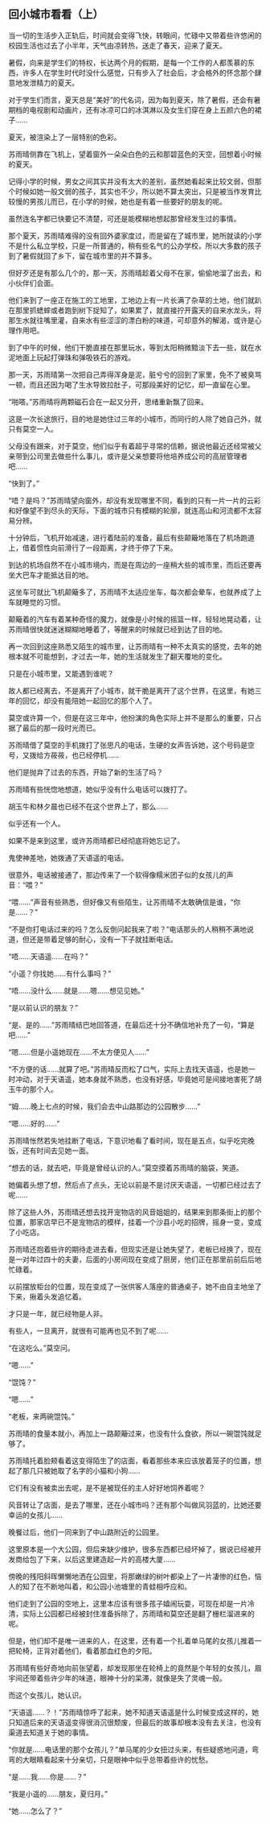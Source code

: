 ## 回小城市看看（上）

当一切的生活步入正轨后，时间就会变得飞快，转眼间，忙碌中又带着些许悠闲的校园生活也过去了小半年，天气由凉转热，送走了春天，迎来了夏天。

暑假，向来是学生们的特权，长达两个月的假期，是每一个工作的人都羡慕的东西，许多人在学生时代时没什么感觉，只有步入了社会后，才会格外的怀念那个肆意地发泄精力的夏天。

对于学生们而言，夏天总是“美好”的代名词，因为每到夏天，除了暑假，还会有暑期档的电视剧和动画片，还有冰凉可口的冰淇淋以及女生们穿在身上五颜六色的裙子……

夏天，被渲染上了一层特别的色彩。

苏雨晴侧靠在飞机上，望着窗外一朵朵白色的云和那碧蓝色的天空，回想着小时候的夏天。

记得小学的时候，男女之间其实并没有太大的差别，虽然她看起来比较文弱，但那个时候如她一般文弱的孩子，其实也不少，所以她不算太突出，只是被当作发育比较慢的男孩儿而已，在小学的时候，她也是有着一些要好的朋友的呢。

虽然连名字都已快要记不清楚，可还是能模糊地想起那曾经发生过的事情。

那个夏天，苏雨晴难得的没有回外婆家度过，而是留在了城市里，她所就读的小学不是什么私立学校，只是一所普通的，稍有些名气的公办学校，所以大多数的孩子到了暑假就回了乡下，留在城市里的并不算多。

但好歹还是有那么几个的，那一天，苏雨晴趁着父母不在家，偷偷地溜了出去，和小伙伴们会面。

他们来到了一座正在施工的工地里，工地边上有一片长满了杂草的土地，他们就趴在那里抓蟋蟀或者跑到树下捉知了，如果累了，就直接拧开露天的自来水龙头，将那生水就往嘴里灌，自来水有些涩涩的漂白粉的味道，可却意外的解渴，或许是心理作用吧。

到了中午的时候，他们干脆直接在那里玩水，等到太阳稍微黯淡下去一些，就在水泥地面上玩起打弹珠和弹吸铁石的游戏。

那一天，苏雨晴第一次把自己弄得浑身是泥，脏兮兮的回到了家里，免不了被臭骂一顿，而且还因为喝了生水导致拉肚子，可那段美好的记忆，却一直留在心里。

“啪嗒。”苏雨晴将两颗磁石合在一起又分开，思绪重新飘了回来。

这是一次长途旅行，目的地是她住过三年的小城市，而同行的人除了她自己外，就只有莫空一人。

父母没有跟来，对于莫空，他们似乎有着超乎寻常的信赖，据说他最近还经常被父亲带到公司里去做些什么事儿，或许是父亲想要将他培养成公司的高层管理者吧……

“快到了。”

“唔？是吗？”苏雨晴望向窗外，却没有发现哪里不同，看到的只有一片一片的云彩和好像望不到尽头的天际，下面的城市只有模糊的轮廓，就连高山和河流都不太容易分辨。

十分钟后，飞机开始减速，进行着陆前的准备，最后有些颠簸地落在了机场跑道上，借着惯性向前滑行了一段距离，才终于停了下来。

到达的机场自然不在小城市境内，而是在周边的一座稍大些的城市里，而后还要再坐大巴车才能抵达目的地。

这坐车可就比飞机颠簸多了，苏雨晴不太适应坐车，每次都会晕车，也就养成了上车就睡觉的习惯。

颠簸着的汽车有着某种奇怪的魔力，就像是小时候的摇篮一样，轻轻地晃动着，让苏雨晴很快就迷迷糊糊地睡着了，等醒来的时候就已经到达了目的地。

再一次回到这座熟悉又陌生的城市里，让苏雨晴有一种不太真实的感觉，去年的她根本就不可能想到，才过去一年，她的生活就发生了翻天覆地的变化。

只是在小城市里，又能遇到谁呢？

故人都已经离去，不是离开了小城市，就干脆是离开了这个世界，在这里，有她三年的回忆，却没有能陪她一起回忆的那个人了。

莫空或许算一个，但是在这三年中，他扮演的角色实际上并不是那么的重要，只占据了最后的那一段时光而已。

苏雨晴借了莫空的手机拨打了张思凡的电话，生硬的女声告诉她，这个号码是空号，又拨给方莜莜，也已经停机……

他们是抛弃了过去的东西，开始了新的生活了吗？

苏雨晴有些恍惚地想道，她似乎没有什么电话可以拨打了。

胡玉牛和林夕晨也已经不在这个世界上了，那么……

似乎还有一个人。

如果不是来到这里，或许苏雨晴都已经彻底将她忘记了。

鬼使神差地，她拨通了天语遥的电话。

很意外，电话被接通了，那边传来了一个软得像糯米团子似的女孩儿的声音：“喂？”

“喂……”声音有些熟悉，但好像又有些陌生，让苏雨晴不太敢确信是谁，“你是……？”

“不是你打电话过来的吗？怎么反倒问起我来了啦？”电话那头的人稍稍不满地说道，但还是带着足够的耐心，没有一下子就挂断电话。

“唔……天语遥……在吗？”

“小遥？你找她……有什么事吗？”

“唔……没什么……就是……嗯……想见见她。”

“是以前认识的朋友？”

“是、是的……”苏雨晴结巴地回答道，在最后还十分不确信地补充了一句，“算是吧……”

“嗯……但是小遥她现在……不太方便见人……”

“不方便的话……就算了吧。”苏雨晴反而松了口气，实际上去找天语遥，也是她一时冲动，对于天语遥，她本身就不熟悉，也没有好感，毕竟她可是间接地害死了胡玉牛的那个人。

“姆……晚上七点的时候，我们会去中山路那边的公园散步……”

“嗯……好的……”

苏雨晴怅然若失地挂断了电话，下意识地看了看时间，现在是五点，似乎吃完晚饭，还有时间去见她一面。

“想去的话，就去吧，毕竟是曾经认识的人。”莫空摸着苏雨晴的脑袋，笑道。

她偏着头想了想，然后点了点头，无论以前是不是讨厌天语遥，一切都已经过去了呢……

除了这些人外，苏雨晴还想去找开宠物店的风音姐姐的，结果来到那条街上的那个位置，那家店早已不是宠物店的模样，挂着一个沙县小吃的招牌，摇身一变，变成了小吃店。

苏雨晴还抱着些许的期待走进去看，但现实还是让她失望了，老板已经换了，现在是一对年过四十的夫妻，后面的小房间现在变成了厨房，他们正在那里前前后后地忙碌着。

以前摆放柜台的位置，现在变成了一张供客人落座的普通桌子，她不由自主地坐了下来，揪着头发追忆着。

才只是一年，就已经物是人非。

有些人，一旦离开，就很有可能再也见不到了呢……

“在这吃么。”莫空问。

“嗯……”

“馄饨？”

“嗯……”

“老板，来两碗馄饨。”

苏雨晴的食量本就小，再加上一路颠簸过来，也没有什么食欲，所以一碗馄饨就足够了。

苏雨晴托着脸颊看着这变得陌生了的店面，看着那些本来应该放着笼子的位置，想起了那几只被她取了名字的小猫和小狗……

它们有没有被卖出去呢，是不是被现任的主人好好地饲养着呢？

风音转让了店面，是去了哪里，还在小城市吗？还有那个叫做风羽蓝的，比她还要幸运的女孩儿……

晚餐过后，他们一同来到了中山路附近的公园里。

这里原本是一个大公园，但后来缺少维护，很多东西都已经坏掉了，据说已经被开发商给包了下来，以后这里建造起一片的高楼大厦……

傍晚的残阳斜晖懒懒地洒在公园里，将那嫩绿的树叶都染上了一片凄惨的红色，恼人的知了在不断地叫着，和公园小池塘里的青蛙相呼应和。

他们走到了公园的空地上，这里本应该有很多孩子嬉闹玩耍，可现在却是一片冷清，实际上公园都已经被封住准备拆除了，苏雨晴和莫空还是翻了栅栏溜进来的呢。

但是，他们却不是唯一进来的人，在这里，还有着一个扎着单马尾的女孩儿推着一把轮椅，正背对着他们，看着那血红色的夕阳。

苏雨晴有些好奇地向前张望着，却发现那坐在轮椅上的竟然是个年轻的女孩儿，眉宇间还带着些许少年的味道，眼神十分的呆滞，就像是失了灵魂一般。

而这个女孩儿，她认识。

“天语遥……？！”苏雨晴惊呼了起来，她不知道天语遥是什么时候变成这样的，她只知道后来的天语遥变得很消沉很颓废，但最后的故事却根本没有去关注，也没有渠道去知道关于她的事情。

“你就是……电话里的那个女孩儿？”单马尾的少女扭过头来，有些疑惑地问道，弯弯的大眼睛看起来十分亲切，只是眼神中似乎总带着些许的忧愁。

“是……我……你是……？”

“我是小遥的……朋友，夏归月。”

“她……怎么了？”
